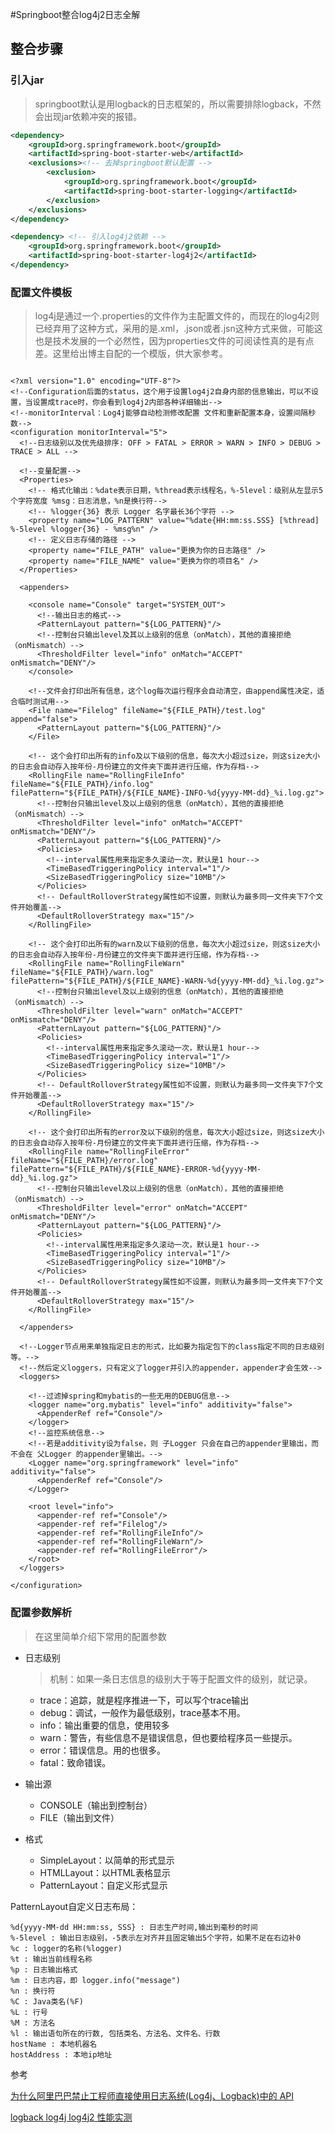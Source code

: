 #Springboot整合log4j2日志全解

## 整合步骤

### 引入jar

> springboot默认是用logback的日志框架的，所以需要排除logback，不然会出现jar依赖冲突的报错。

```xml
<dependency>  
    <groupId>org.springframework.boot</groupId>  
    <artifactId>spring-boot-starter-web</artifactId>  
    <exclusions><!-- 去掉springboot默认配置 -->  
        <exclusion>  
            <groupId>org.springframework.boot</groupId>  
            <artifactId>spring-boot-starter-logging</artifactId>  
        </exclusion>  
    </exclusions>  
</dependency> 

<dependency> <!-- 引入log4j2依赖 -->  
    <groupId>org.springframework.boot</groupId>  
    <artifactId>spring-boot-starter-log4j2</artifactId>  
</dependency> 
```

### 配置文件模板

>log4j是通过一个.properties的文件作为主配置文件的，而现在的log4j2则已经弃用了这种方式，采用的是.xml，.json或者.jsn这种方式来做，可能这也是技术发展的一个必然性，因为properties文件的可阅读性真的是有点差。这里给出博主自配的一个模版，供大家参考。

```properties

<?xml version="1.0" encoding="UTF-8"?>
<!--Configuration后面的status，这个用于设置log4j2自身内部的信息输出，可以不设置，当设置成trace时，你会看到log4j2内部各种详细输出-->
<!--monitorInterval：Log4j能够自动检测修改配置 文件和重新配置本身，设置间隔秒数-->
<configuration monitorInterval="5">
  <!--日志级别以及优先级排序: OFF > FATAL > ERROR > WARN > INFO > DEBUG > TRACE > ALL -->

  <!--变量配置-->
  <Properties>
    <!-- 格式化输出：%date表示日期，%thread表示线程名，%-5level：级别从左显示5个字符宽度 %msg：日志消息，%n是换行符-->
    <!-- %logger{36} 表示 Logger 名字最长36个字符 -->
    <property name="LOG_PATTERN" value="%date{HH:mm:ss.SSS} [%thread] %-5level %logger{36} - %msg%n" />
    <!-- 定义日志存储的路径 -->
    <property name="FILE_PATH" value="更换为你的日志路径" />
    <property name="FILE_NAME" value="更换为你的项目名" />
  </Properties>

  <appenders>

    <console name="Console" target="SYSTEM_OUT">
      <!--输出日志的格式-->
      <PatternLayout pattern="${LOG_PATTERN}"/>
      <!--控制台只输出level及其以上级别的信息（onMatch），其他的直接拒绝（onMismatch）-->
      <ThresholdFilter level="info" onMatch="ACCEPT" onMismatch="DENY"/>
    </console>

    <!--文件会打印出所有信息，这个log每次运行程序会自动清空，由append属性决定，适合临时测试用-->
    <File name="Filelog" fileName="${FILE_PATH}/test.log" append="false">
      <PatternLayout pattern="${LOG_PATTERN}"/>
    </File>

    <!-- 这个会打印出所有的info及以下级别的信息，每次大小超过size，则这size大小的日志会自动存入按年份-月份建立的文件夹下面并进行压缩，作为存档-->
    <RollingFile name="RollingFileInfo" fileName="${FILE_PATH}/info.log" filePattern="${FILE_PATH}/${FILE_NAME}-INFO-%d{yyyy-MM-dd}_%i.log.gz">
      <!--控制台只输出level及以上级别的信息（onMatch），其他的直接拒绝（onMismatch）-->
      <ThresholdFilter level="info" onMatch="ACCEPT" onMismatch="DENY"/>
      <PatternLayout pattern="${LOG_PATTERN}"/>
      <Policies>
        <!--interval属性用来指定多久滚动一次，默认是1 hour-->
        <TimeBasedTriggeringPolicy interval="1"/>
        <SizeBasedTriggeringPolicy size="10MB"/>
      </Policies>
      <!-- DefaultRolloverStrategy属性如不设置，则默认为最多同一文件夹下7个文件开始覆盖-->
      <DefaultRolloverStrategy max="15"/>
    </RollingFile>

    <!-- 这个会打印出所有的warn及以下级别的信息，每次大小超过size，则这size大小的日志会自动存入按年份-月份建立的文件夹下面并进行压缩，作为存档-->
    <RollingFile name="RollingFileWarn" fileName="${FILE_PATH}/warn.log" filePattern="${FILE_PATH}/${FILE_NAME}-WARN-%d{yyyy-MM-dd}_%i.log.gz">
      <!--控制台只输出level及以上级别的信息（onMatch），其他的直接拒绝（onMismatch）-->
      <ThresholdFilter level="warn" onMatch="ACCEPT" onMismatch="DENY"/>
      <PatternLayout pattern="${LOG_PATTERN}"/>
      <Policies>
        <!--interval属性用来指定多久滚动一次，默认是1 hour-->
        <TimeBasedTriggeringPolicy interval="1"/>
        <SizeBasedTriggeringPolicy size="10MB"/>
      </Policies>
      <!-- DefaultRolloverStrategy属性如不设置，则默认为最多同一文件夹下7个文件开始覆盖-->
      <DefaultRolloverStrategy max="15"/>
    </RollingFile>

    <!-- 这个会打印出所有的error及以下级别的信息，每次大小超过size，则这size大小的日志会自动存入按年份-月份建立的文件夹下面并进行压缩，作为存档-->
    <RollingFile name="RollingFileError" fileName="${FILE_PATH}/error.log" filePattern="${FILE_PATH}/${FILE_NAME}-ERROR-%d{yyyy-MM-dd}_%i.log.gz">
      <!--控制台只输出level及以上级别的信息（onMatch），其他的直接拒绝（onMismatch）-->
      <ThresholdFilter level="error" onMatch="ACCEPT" onMismatch="DENY"/>
      <PatternLayout pattern="${LOG_PATTERN}"/>
      <Policies>
        <!--interval属性用来指定多久滚动一次，默认是1 hour-->
        <TimeBasedTriggeringPolicy interval="1"/>
        <SizeBasedTriggeringPolicy size="10MB"/>
      </Policies>
      <!-- DefaultRolloverStrategy属性如不设置，则默认为最多同一文件夹下7个文件开始覆盖-->
      <DefaultRolloverStrategy max="15"/>
    </RollingFile>

  </appenders>

  <!--Logger节点用来单独指定日志的形式，比如要为指定包下的class指定不同的日志级别等。-->
  <!--然后定义loggers，只有定义了logger并引入的appender，appender才会生效-->
  <loggers>

    <!--过滤掉spring和mybatis的一些无用的DEBUG信息-->
    <logger name="org.mybatis" level="info" additivity="false">
      <AppenderRef ref="Console"/>
    </logger>
    <!--监控系统信息-->
    <!--若是additivity设为false，则 子Logger 只会在自己的appender里输出，而不会在 父Logger 的appender里输出。-->
    <Logger name="org.springframework" level="info" additivity="false">
      <AppenderRef ref="Console"/>
    </Logger>

    <root level="info">
      <appender-ref ref="Console"/>
      <appender-ref ref="Filelog"/>
      <appender-ref ref="RollingFileInfo"/>
      <appender-ref ref="RollingFileWarn"/>
      <appender-ref ref="RollingFileError"/>
    </root>
  </loggers>

</configuration>

```

### 配置参数解析

>在这里简单介绍下常用的配置参数

- 日志级别       
    > 机制：如果一条日志信息的级别大于等于配置文件的级别，就记录。 
    - trace：追踪，就是程序推进一下，可以写个trace输出
    - debug：调试，一般作为最低级别，trace基本不用。
    - info：输出重要的信息，使用较多
    - warn：警告，有些信息不是错误信息，但也要给程序员一些提示。
    - error：错误信息。用的也很多。
    - fatal：致命错误。

- 输出源
    - CONSOLE（输出到控制台）
    - FILE（输出到文件）

- 格式
    - SimpleLayout：以简单的形式显示
    - HTMLLayout：以HTML表格显示
    - PatternLayout：自定义形式显示

PatternLayout自定义日志布局：


    %d{yyyy-MM-dd HH:mm:ss, SSS} : 日志生产时间,输出到毫秒的时间
    %-5level : 输出日志级别，-5表示左对齐并且固定输出5个字符，如果不足在右边补0
    %c : logger的名称(%logger)
    %t : 输出当前线程名称
    %p : 日志输出格式
    %m : 日志内容，即 logger.info("message")
    %n : 换行符
    %C : Java类名(%F)
    %L : 行号
    %M : 方法名
    %l : 输出语句所在的行数, 包括类名、方法名、文件名、行数
    hostName : 本地机器名
    hostAddress : 本地ip地址
    
 
参考

[为什么阿里巴巴禁止工程师直接使用日志系统(Log4j、Logback)中的 API](https://mp.weixin.qq.com/s/vCixKVXys5nTTcQQnzrs3w)

[logback log4j log4j2 性能实测](https://blog.csdn.net/yjh1271845364/article/details/70888262)